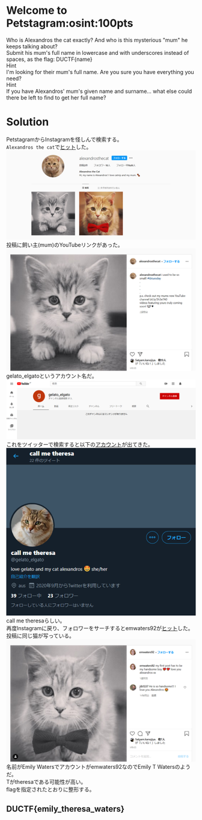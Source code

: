 # Welcome to Petstagram:osint:100pts
Who is Alexandros the cat exactly? And who is this mysterious "mum" he keeps talking about?  
Submit his mum's full name in lowercase and with underscores instead of spaces, as the flag: DUCTF{name}  
Hint  
I'm looking for their mum's full name. Are you sure you have everything you need?  
Hint  
If you have Alexandros' mum's given name and surname... what else could there be left to find to get her full name?  

# Solution
PetstagramからInstagramを怪しんで検索する。  
`Alexandros the cat`で[ヒット](https://www.instagram.com/alexandrosthecat/)した。  
![image1.png](images/image1.png)  
投稿に飼い主(mum)のYouTubeリンクがあった。  
![image2.png](images/image2.png)  
gelato_elgatoというアカウント名だ。  
![image3.png](images/image3.png)  
これをツイッターで検索すると以下の[アカウント](https://twitter.com/gelato_elgato)が出てきた。  
![image4.png](images/image4.png)  
call me theresaらしい。  
再度Instagramに戻り、フォロワーをサーチするとemwaters92が[ヒット](https://www.instagram.com/emwaters92/)した。  
投稿に同じ猫が写っている。  
![image5.png](images/image5.png)  
名前がEmily Watersでアカウントがemwaters92なのでEmily T Watersのようだ。  
Tがtheresaである可能性が高い。  
flagを指定されたとおりに整形する。  

## DUCTF{emily_theresa_waters}